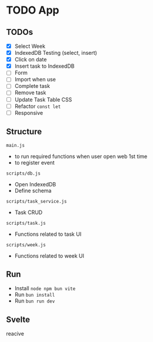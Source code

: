 
# TODO App

## TODOs
- [x] Select Week
- [x] IndexedDB Testing (select, insert)
- [x] Click on date
- [x] Insert task to IndexedDB
- [ ] Form
- [ ] Import when use
- [ ] Complete task
- [ ] Remove task
- [ ] Update Task Table CSS
- [ ] Refactor `const let`
- [ ] Responsive

## Structure

`main.js`
- to run required functions when user open web 1st time
- to register event

`scripts/db.js`
- Open IndexedDB
- Define schema

`scripts/task_service.js`
- Task CRUD

`scripts/task.js`
- Functions related to task UI

`scripts/week.js`
- Functions related to week UI

## Run
- Install `node npm bun vite`
- Run `bun install`
- Run `bun run dev`

## Svelte

reacive